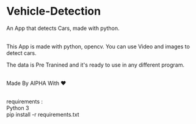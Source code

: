 # Vehicle-Detection
An App that detects Cars, made with python.<br><br>

This App is made with python, opencv. You can use Video and images to detect cars.<br>

The data is Pre Tranined and it's ready to use in any different program.<br><br>

Made By AlPHA With ❤️<br><br>


requirements :<br>
Python 3<br>
pip install -r requirements.txt
